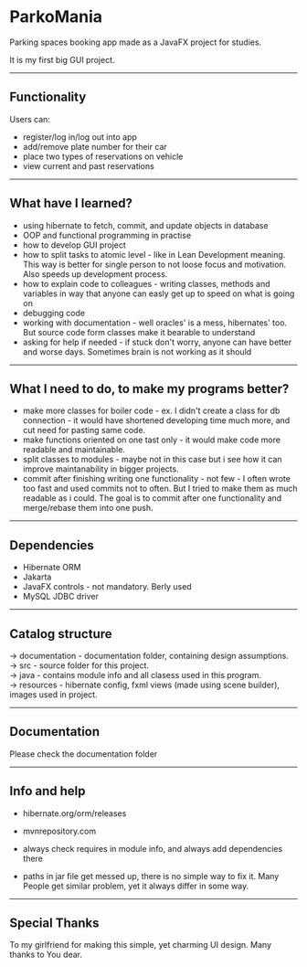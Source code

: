 # ParkoMania

Parking spaces booking app made as a JavaFX project for studies.

It is my first big GUI project.

<hr>

## Functionality
Users can:
* register/log in/log out into app
* add/remove plate number for their car
* place two types of reservations on vehicle
* view current and past reservations

<hr>

## What have I learned?
* using hibernate to fetch, commit, and update objects in database 
* OOP and functional programming in practise 
* how to develop GUI project 
* how to split tasks to atomic level - like in Lean Development meaning. This way is better for single person to not loose focus and motivation. Also speeds up development process. 
* how to explain code to colleagues - writing classes, methods and variables in way that anyone can easly get up to speed on what is going on 
* debugging code 
* working with documentation - well oracles' is a mess, hibernates' too. But source code form classes make it bearable to understand 
* asking for help if needed - if stuck don't worry, anyone can have better and worse days. Sometimes brain is not working as it should 

<hr>

## What I need to do, to make my programs better?
* make more classes for boiler code - ex. I didn't create a class for db connection - it would have shortened developing time much more, and cut need for pasting same code. 
* make functions oriented on one tast only - it would make code more readable and maintainable. 
* split classes to modules - maybe not in this case but i see how it can improve maintanability in bigger projects. 
* commit after finishing writing one functionality - not few - I often wrote too fast and used commits not to often. But I tried to make them as much readable as i could. The goal is to commit after one functionality and merge/rebase them into one push. 

<hr>

## Dependencies
* Hibernate ORM
* Jakarta
* JavaFX controls - not mandatory. Berly used
* MySQL JDBC driver

<hr>

## Catalog structure
-> documentation - documentation folder, containing design assumptions.  
-> src - source folder for this project.  
    -> java - contains module info and all clasess used in this program.  
    -> resources - hibernate config, fxml views (made using scene builder), images used in project.  


<hr>

## Documentation
Please check the documentation folder

<hr>

## Info and help
* hibernate.org/orm/releases
* mvnrepository.com

* always check requires in module info, and always add dependencies there
* paths in jar file get messed up, there is no simple way to fix it. Many People get similar problem, yet it always differ in some way.

<hr>

## Special Thanks
To my girlfriend for making this simple, yet charming UI design. Many thanks to You dear.


